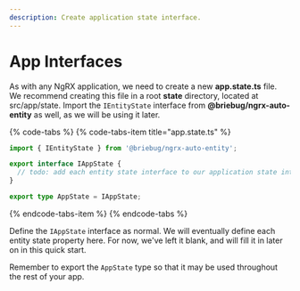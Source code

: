 ```yaml
---
description: Create application state interface.
---
```


# App Interfaces

As with any NgRX application, we need to create a new **app.state.ts** file. We recommend creating this file in a root **state** directory, located at src/app/state. Import the `IEntityState` interface from **@briebug/ngrx-auto-entity** as well, as we will be using it later. 

{% code-tabs %}
{% code-tabs-item title="app.state.ts" %}
```typescript
import { IEntityState } from '@briebug/ngrx-auto-entity';

export interface IAppState {
  // todo: add each entity state interface to our application state interface
}

export type AppState = IAppState;
```
{% endcode-tabs-item %}
{% endcode-tabs %}

Define the `IAppState` interface as normal. We will eventually define each entity state property here. For now, we've left it blank, and will fill it in later on in this quick start.

Remember to export the `AppState` type so that it may be used throughout the rest of your app.

